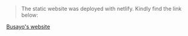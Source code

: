> The static website was deployed with netlify. Kindly find the link below:

[Busayo's website](https://busayo-cecure.netlify.app/)